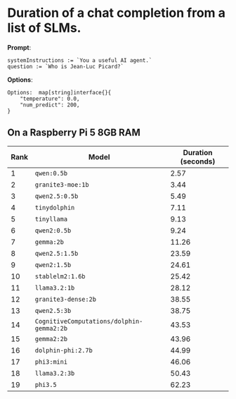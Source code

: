 # Duration of a chat completion from a list of SLMs.

**Prompt**:

```golang
systemInstructions := `You a useful AI agent.`
question := `Who is Jean-Luc Picard?`
```

**Options**:

```golang
Options:  map[string]interface{}{
    "temperature": 0.0,
    "num_predict": 200,
}
```

## On a Raspberry Pi 5 8GB RAM

| Rank | Model | Duration (seconds) |
|------|--------|------------------|
| 1 | `qwen:0.5b` | 2.57 |
| 2 | `granite3-moe:1b` | 3.44 |
| 3 | `qwen2.5:0.5b` | 5.49 |
| 4 | `tinydolphin` | 7.11 |
| 5 | `tinyllama` | 9.13 |
| 6 | `qwen2:0.5b` | 9.24 |
| 7 | `gemma:2b` | 11.26 |
| 8 | `qwen2.5:1.5b` | 23.59 |
| 9 | `qwen2:1.5b` | 24.61 |
| 10 | `stablelm2:1.6b` | 25.42 |
| 11 | `llama3.2:1b` | 28.12 |
| 12 | `granite3-dense:2b` | 38.55 |
| 13 | `qwen2.5:3b` | 38.75 |
| 14 | `CognitiveComputations/dolphin-gemma2:2b` | 43.53 |
| 15 | `gemma2:2b` | 43.96 |
| 16 | `dolphin-phi:2.7b` | 44.99 |
| 17 | `phi3:mini` | 46.06 |
| 18 | `llama3.2:3b` | 50.43 |
| 19 | `phi3.5` | 62.23 |
